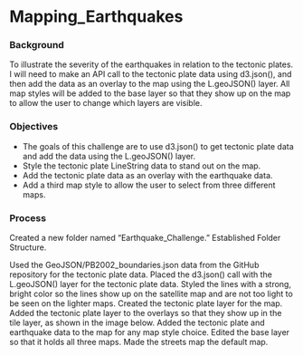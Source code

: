 # Mapping_Earthquakes
 
### Background
To illustrate the severity of the earthquakes in relation to the tectonic plates. I will need to make an API call to the tectonic plate data using d3.json(), and then add the data as an overlay to the map using the L.geoJSON() layer. All map styles will be added to the base layer so that they show up on the map to allow the user to change which layers are visible.

### Objectives
- The goals of this challenge are to use d3.json() to get tectonic plate data and add the data using the L.geoJSON() layer.
- Style the tectonic plate LineString data to stand out on the map.
- Add the tectonic plate data as an overlay with the earthquake data.
- Add a third map style to allow the user to select from three different maps.

### Process
Created a new folder named  “Earthquake_Challenge.”
Established Folder Structure.

Used the GeoJSON/PB2002_boundaries.json data from the GitHub repository for the tectonic plate data. 
Placed the d3.json() call with the L.geoJSON() layer for the tectonic plate data.
Styled the lines with a strong, bright color so the lines show up on the satellite map and are not too light to be seen on the lighter maps.
Created the tectonic plate layer for the map.
Added the tectonic plate layer to the overlays so that they show up in the tile layer, as shown in the image below.
Added the tectonic plate and earthquake data to the map for any map style choice.
Edited the base layer so that it holds all three maps.
Made the streets map the default map.
